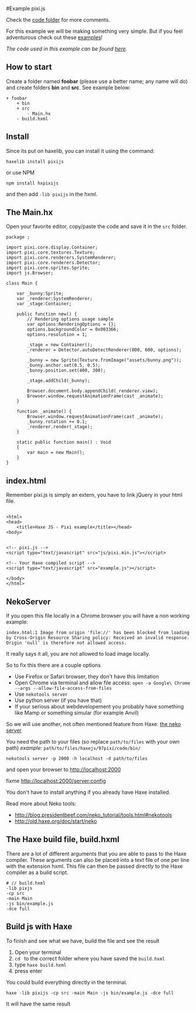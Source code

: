 #Example pixi.js

Check the [code folder](https://github.com/MatthijsKamstra/haxejs/tree/master/07pixi/code) for more comments.

For this example we will be making something very simple.
But if you feel adventurous check out these [examples](https://github.com/pixijs/pixi-haxe/tree/master/samples)!

_The code used in this example can be found [here](https://github.com/MatthijsKamstra/haxejs/tree/master/07pixi/code)._

## How to start

Create a folder named **foobar** (please use a better name; any name will do) and create folders **bin** and **src**.
See example below:

```
+ foobar
	+ bin
	+ src
		- Main.hx
	- build.hxml
```

## Install

Since its put on haxelib, you can install it using the command:

	haxelib install pixijs

or use NPM

	npm install hxpixijs

and then add `-lib pixijs` in the hxml.



## The Main.hx

Open your favorite editor, copy/paste the code and save it in the `src` folder.

```
package ;

import pixi.core.display.Container;
import pixi.core.textures.Texture;
import pixi.core.renderers.SystemRenderer;
import pixi.core.renderers.Detector;
import pixi.core.sprites.Sprite;
import js.Browser;

class Main {

    var _bunny:Sprite;
    var _renderer:SystemRenderer;
    var _stage:Container;

    public function new() {
        // Rendering options usage sample
        var options:RenderingOptions = {};
        options.backgroundColor = 0x003366;
        options.resolution = 1;

        _stage = new Container();
        _renderer = Detector.autoDetectRenderer(800, 600, options);

        _bunny = new Sprite(Texture.fromImage("assets/bunny.png"));
        _bunny.anchor.set(0.5, 0.5);
        _bunny.position.set(400, 300);

        _stage.addChild(_bunny);

        Browser.document.body.appendChild(_renderer.view);
        Browser.window.requestAnimationFrame(cast _animate);
    }

    function _animate() {
        Browser.window.requestAnimationFrame(cast _animate);
        _bunny.rotation += 0.1;
        _renderer.render(_stage);
    }

    static public function main() : Void
    {
        var main = new Main();
	}
}
```

## index.html

Remember pixi.js is simply an extern, you have to link jQuery in your html file.

```

<html>
<head>
	<title>Haxe JS - Pixi example</title></head>
<body>


<!-- pixi.js -->
<script type="text/javascript" src="js/pixi.min.js"></script>

<!-- Your Haxe compiled script -->
<script type="text/javascript" src="example.js"></script>

</body>
</html>

```

## NekoServer

If you open this file locally in a Chrome browser you will have a non working example:

```
index.html:1 Image from origin 'file://' has been blocked from loading by Cross-Origin Resource Sharing policy: Received an invalid response. Origin 'null' is therefore not allowed access.
```

It really says it all, you are not allowed to load image locally.

So to fix this there are a couple options

- Use Firefox or Safari browser, they don't have this limitation
- Open Chrome via terminal and allow file access: `open -a Google\ Chrome --args --allow-file-access-from-files`
- Use `nekotools server`
- Use python server (if you have that)
- If your serious about webdevelopement you probably have something like Mamp or something simular (for example Anvil)

So we will use another, not often mentioned feature from Haxe:
[the neko server](http://old.haxe.org/doc/start/neko#using-the-neko-development-webserver-to-serve-http-requests-whose-contents-are-generated-by-haxe)


You need the path to your files (so replace `path/to/files` with your own path)
*example:* `path/to/files/haxejs/07pixi/code/bin/`

```
nekotools server -p 2000 -h localhost -d path/to/files
```

and open your browser to <http://localhost:2000>

fixme
<http://localhost:2000/server:config>


You don't have to install anything if you already have Haxe installed.

Read more about Neko tools:

* <http://blog.presidentbeef.com/neko_tutorial/tools.html#nekotools>
* <http://old.haxe.org/doc/start/neko>


## The Haxe build file, build.hxml

There are a lot of different arguments that you are able to pass to the Haxe compiler.
These arguments can also be placed into a text file of one per line with the extension hxml. This file can then be passed directly to the Haxe compiler as a build script.

```
# // build.hxml
-lib pixjs
-cp src
-main Main
-js bin/example.js
-dce full
```


## Build js with Haxe

To finish and see what we have, build the file and see the result

1. Open your terminal
2. `cd ` to the correct folder where you have saved the `build.hxml`
3. type `haxe build.hxml`
4. press enter


You could build everything directly in the terminal.

```
haxe -lib pixijs -cp src -main Main -js bin/example.js -dce full
```

It will have the same result


